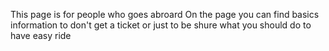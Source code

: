 This page is for people who goes abroard
On the page you can find basics information to don't get a ticket or just to be shure what you should do to have easy ride
